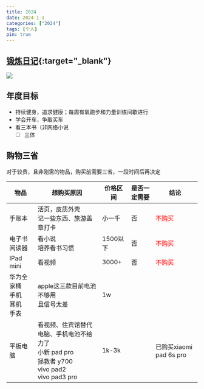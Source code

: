 ```yaml
---
title: 2024
date: 2024-1-1
categories: ["2024"]
tags: [个人]
pin: true
---
```


## [锻炼日记](https://flowus.cn/2han99/share/4cac4cc7-b5ca-4bb0-99ad-9ebdce7a104d?code=2ZXXSW){:target="_blank"} 
![](https://s2.loli.net/2024/04/02/Mic78dt6mv3VCAx.png)

## 年度目标
- 持续健身，追求健康；每周有氧跑步和力量训练间歇进行
- 学会开车，争取买车
- 看三本书（非网络小说
	- [ ] 三体

## 购物三省
对于较贵，且非刚需的物品，购买前需要三省，一段时间后再决定

| 物品                      | 想购买原因                                                                        | 价格区间   | 是否一定需要 | 结论                                     |
| ----------------------- | ---------------------------------------------------------------------------- | ------ | ------ | -------------------------------------- |
| 手账本                     | 活页，皮质外壳  <br>记一些东西、旅游盖章打卡                                                    | 小一千    | 否      | <span style="color:red">不购买</span><br> |
| 电子书阅读器                  | 看小说<br>培养看书习惯                                                                | 1500以下 | 否      | <span style="color:red">不购买</span>     |
| IPad mini               | 看视频                                                                          | 3000+  | 否      | <span style="color:red">不购买</span>     |
| 华为全家桶<br>手机<br>耳机<br>手表 | apple这三款目前电池不够用<br>且信号太差                                                     | 1w     |        |                                        |
| 平板电脑                    | 看视频、住宾馆替代电脑、手机电池不给力了<br>小新 pad pro<br>拯救者 y700<br>vivo pad2<br>vivo pad3 pro | 1k-3k  |        | 已购买xiaomi pad 6s pro                   |
